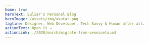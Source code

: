 ```yaml
---
home: true
heroText: Eulier's Personal Blog
heroImage: /assets/img/avatar.png
tagline: Designer, Web Developer, Tech Savvy & Human after all.
actionText: Open it →
actionLink: ./2020/march/migrate-from-venezuela.md
---
```

